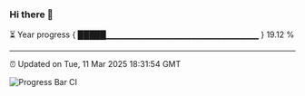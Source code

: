 ### Hi there 👋

⏳ Year progress { █████▁▁▁▁▁▁▁▁▁▁▁▁▁▁▁▁▁▁▁▁▁▁▁▁▁ } 19.12 %

---

⏰ Updated on Tue, 11 Mar 2025 18:31:54 GMT

![Progress Bar CI](https://github.com/ZhaoGui/ZhaoGui/workflows/Progress%20Bar%20CI/badge.svg)

